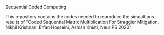 Sequential Coded Computing 

This repository contains the codes needed to reproduce the simualtions results of "Coded Sequential Matrix Multiplication For Straggler Mitigation, Nikhil Krishnan, Erfan Hosseini, Ashish Khisti, NeurIPS 2020"
